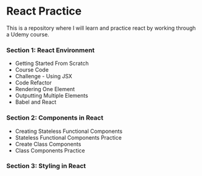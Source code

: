 # React Practice

This is a repository where I will learn and practice react by working through a Udemy course.

### Section 1: React Environment
- Getting Started From Scratch
- Course Code
- Challenge - Using JSX
- Code Refactor
- Rendering One Element
- Outputting Multiple Elements
- Babel and React

### Section 2: Components in React
- Creating Stateless Functional Components
- Stateless Functional Components Practice
- Create Class Components
- Class Components Practice

### Section 3: Styling in React


